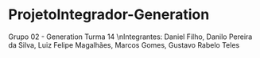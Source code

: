 # ProjetoIntegrador-Generation

Grupo 02 - Generation Turma 14
\nIntegrantes: Daniel Filho, Danilo Pereira da Silva, Luiz Felipe Magalhães, Marcos Gomes, Gustavo Rabelo Teles


